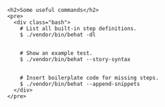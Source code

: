 
          <h2>Some useful commands</h2>
          <pre>
            <div class="bash">
              # List all built-in step definitions.
              $ ./vendor/bin/behat -dl


              # Show an example test.
              $ ./vendor/bin/behat --story-syntax


              # Insert boilerplate code for missing steps.
              $ ./vendor/bin/behat --append-snippets
            </div>
          </pre>
        